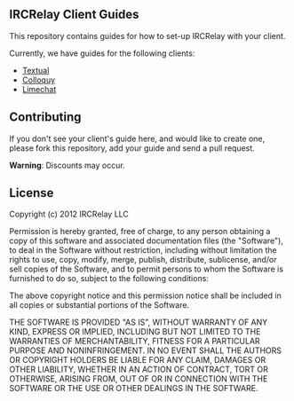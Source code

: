## IRCRelay Client Guides

This repository contains guides for how to set-up IRCRelay with your client.

Currently, we have guides for the following clients:

- [Textual](/ircrelay/ircrelay-client-guides/blob/master/guides/textual/guide.md#textual-ircrelay-set-up-guide)
- [Colloquy](/ircrelay/ircrelay-client-guides/blob/master/guides/colloquy/guide.md#colloquy-ircrelay-set-up-guide)
- [Limechat](/ircrelay/ircrelay-client-guides/blob/master/guides/limechat/guide.md#limechat-ircrelay-set-up-guide)

## Contributing

If you don't see your client's guide here, and would like to create one, please
fork this repository, add your guide and send a pull request.

**Warning**: Discounts may occur.

## License

Copyright (c) 2012 IRCRelay LLC

Permission is hereby granted, free of charge, to any person obtaining a copy of this software and associated documentation files (the "Software"), to deal in the Software without restriction, including without limitation the rights to use, copy, modify, merge, publish, distribute, sublicense, and/or sell copies of the Software, and to permit persons to whom the Software is furnished to do so, subject to the following conditions:

The above copyright notice and this permission notice shall be included in all copies or substantial portions of the Software.

THE SOFTWARE IS PROVIDED "AS IS", WITHOUT WARRANTY OF ANY KIND, EXPRESS OR IMPLIED, INCLUDING BUT NOT LIMITED TO THE WARRANTIES OF MERCHANTABILITY, FITNESS FOR A PARTICULAR PURPOSE AND NONINFRINGEMENT. IN NO EVENT SHALL THE AUTHORS OR COPYRIGHT HOLDERS BE LIABLE FOR ANY CLAIM, DAMAGES OR OTHER LIABILITY, WHETHER IN AN ACTION OF CONTRACT, TORT OR OTHERWISE, ARISING FROM, OUT OF OR IN CONNECTION WITH THE SOFTWARE OR THE USE OR OTHER DEALINGS IN THE SOFTWARE.

